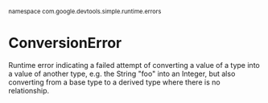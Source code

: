<sub>namespace com.google.devtools.simple.runtime.errors</sub>
# ConversionError #

Runtime error indicating a failed attempt of converting a value of a type into a value of another type, e.g. the String "foo" into an Integer, but also converting from a base type to a derived type where there is no relationship.